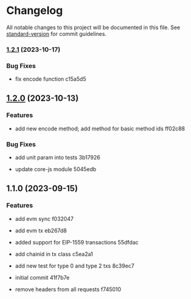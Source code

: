 # Changelog

All notable changes to this project will be documented in this file. See [standard-version](https://github.com/conventional-changelog/standard-version) for commit guidelines.

### [1.2.1](https://github.com/mokkapps/changelog-generator-demo/compare/v1.2.0...v1.2.1) (2023-10-17)


### Bug Fixes

* fix encode function c15a5d5

## [1.2.0](https://github.com/mokkapps/changelog-generator-demo/compare/v1.1.0...v1.2.0) (2023-10-13)


### Features

* add new encode method;  add method for basic method ids ff02c88


### Bug Fixes

* add unit param into tests 3b17926


* update core-js module 5045edb

## 1.1.0 (2023-09-15)


### Features

* add evm sync f032047
* add evm tx eb267d8
* added support for EIP-1559 transactions 55dfdac


* add chainid in tx class c5ea2a1
* add new test for type 0 and type 2 txs 8c39ec7
* initial commit 41f7b7e
* remove headers from all requests f745010
